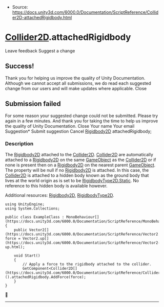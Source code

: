 * Source: https://docs.unity3d.com/6000.0/Documentation/ScriptReference/Collider2D-attachedRigidbody.html

#  [Collider2D](https://docs.unity3d.com/6000.0/Documentation/ScriptReference/Collider2D.html).attachedRigidbody
Leave feedback
Suggest a change
## Success!
Thank you for helping us improve the quality of Unity Documentation. Although we cannot accept all submissions, we do read each suggested change from our users and will make updates where applicable.
Close
## Submission failed
For some reason your suggested change could not be submitted. Please <a>try again</a> in a few minutes. And thank you for taking the time to help us improve the quality of Unity Documentation.
Close
Your name Your email Suggestion* Submit suggestion
Cancel
[Rigidbody2D](https://docs.unity3d.com/6000.0/Documentation/ScriptReference/Rigidbody2D.html) attachedRigidbody; 
### Description
The [Rigidbody2D](https://docs.unity3d.com/6000.0/Documentation/ScriptReference/Rigidbody2D.html) attached to the [Collider2D](https://docs.unity3d.com/6000.0/Documentation/ScriptReference/Collider2D.html).
[Collider2D](https://docs.unity3d.com/6000.0/Documentation/ScriptReference/Collider2D.html) are automatically attached to a [Rigidbody2D](https://docs.unity3d.com/6000.0/Documentation/ScriptReference/Rigidbody2D.html) on the same [GameObject](https://docs.unity3d.com/6000.0/Documentation/ScriptReference/GameObject.html) as the [Collider2D](https://docs.unity3d.com/6000.0/Documentation/ScriptReference/Collider2D.html) or if none is present then on a [Rigidbody2D](https://docs.unity3d.com/6000.0/Documentation/ScriptReference/Rigidbody2D.html) on the nearest parent [GameObject](https://docs.unity3d.com/6000.0/Documentation/ScriptReference/GameObject.html). The property will be null if no [Rigidbody2D](https://docs.unity3d.com/6000.0/Documentation/ScriptReference/Rigidbody2D.html) is attached. In this case, the [Collider2D](https://docs.unity3d.com/6000.0/Documentation/ScriptReference/Collider2D.html) is attached to a hidden body known as the ground body that lives at the world origin as is set to be [RigidbodyType2D.Static](https://docs.unity3d.com/6000.0/Documentation/ScriptReference/RigidbodyType2D.Static.html). No reference to this hidden body is available however.  
  
Additional resources: [Rigidbody2D](https://docs.unity3d.com/6000.0/Documentation/ScriptReference/Rigidbody2D.html), [RigidbodyType2D](https://docs.unity3d.com/6000.0/Documentation/ScriptReference/RigidbodyType2D.html).
```
using UnityEngine;
using System.Collections;  
  
public class ExampleClass : MonoBehaviour[](https://docs.unity3d.com/6000.0/Documentation/ScriptReference/MonoBehaviour.html)
{
    public Vector2[](https://docs.unity3d.com/6000.0/Documentation/ScriptReference/Vector2.html) force = Vector2.up[](https://docs.unity3d.com/6000.0/Documentation/ScriptReference/Vector2-up.html);  
  
    void Start()
    {
        // Apply a force to the rigidbody attached to the collider.
        GetComponent<Collider2D[](https://docs.unity3d.com/6000.0/Documentation/ScriptReference/Collider2D.html)>().attachedRigidbody.AddForce(force);
    }
}

```

* * *
